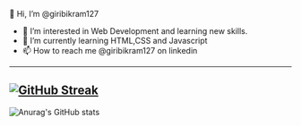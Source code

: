 👋 Hi, I’m @giribikram127
- 👀 I’m interested in Web Development and learning new skills.
- 🌱 I’m currently learning HTML,CSS and Javascript
- 📫 How to reach me @giribikram127 on linkedin
---
[![GitHub Streak](https://streak-stats.demolab.com/?user=giribikram127&theme=dark)](https://git.io/streak-stats)
---
![Anurag's GitHub stats](https://github-readme-stats.vercel.app/api?username=giribikram127&show_icons=true&theme=radical)

<!---
giribikram127/giribikram127 is a ✨ _special_ ✨ repository because its `README.md` (this file) appears on your GitHub profile.
You can click the Preview link to take a look at your changes.
--->
